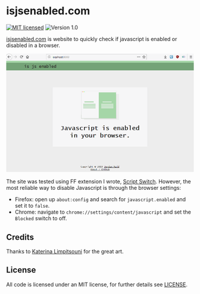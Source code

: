 # isjsenabled.com
[![MIT licensed](https://img.shields.io/badge/license-MIT-blue.svg)](/LICENSE) ![Version 1.0](https://img.shields.io/badge/Version-1.0-green.svg)

[isjsenabled.com](http://isjsenabled.com) is website to quickly check if javascript is enabled or disabled in a browser.

![Gif testing functionality of is javascript enabled](/img/is_js_enabled.gif)

The site was tested using FF extension I wrote, [Script Switch](https://github.com/JordanMajd/script_switch). However, the most reliable way to disable Javascript is through the browser settings:

- Firefox: open up `about:config` and search for `javascript.enabled` and set it to `false`.
- Chrome:  navigate to `chrome://settings/content/javascript` and set the `Blocked` switch to off.

## Credits

Thanks to [Katerina Limpitsouni](https://twitter.com/ninalimpi) for the great art.

## License

All code is licensed under an MIT license, for further details see [LICENSE](/LICENSE).